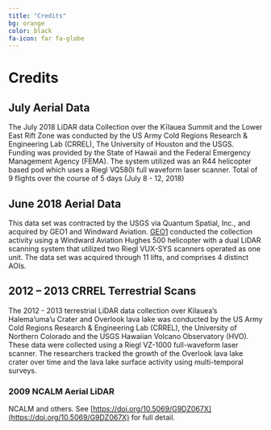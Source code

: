 ```yaml
---
title: "Credits"
bg: orange
color: black
fa-icon: far fa-globe
---
```



# Credits

## July Aerial Data

The July 2018 LiDAR data Collection over the Kīlauea Summit and the Lower East
Rift Zone was conducted by the US Army Cold Regions Research & Engineering Lab
(CRREL), The University of Houston and the USGS. Funding was provided by the
State of Hawaii and the Federal Emergency Management Agency (FEMA). The system
utilized was an R44 helicopter based pod which uses a Riegl VQ580i full
waveform laser scanner. Total of 9 flights over the course of 5 days (July 8 -
12, 2018)

## June 2018 Aerial Data

This data set was contracted by the USGS via Quantum Spatial, Inc., and
acquired by GEO1 and Windward Aviation.  [GEO1](https://www.geo1.com/) conducted the collection activity
using a Windward Aviation Hughes 500 helicopter with a dual LiDAR scanning
system that utilized two Riegl VUX-SYS scanners operated as one unit. The data
set was acquired through 11 lifts, and comprises 4 distinct AOIs.

## 2012 – 2013 CRREL Terrestrial Scans

The 2012 - 2013 terrestrial LiDAR data collection over Kilauea’s Halema’uma’u
Crater and Overlook lava lake was conducted by the US Army Cold Regions
Research & Engineering Lab (CRREL), the University of Northern Colorado and the
USGS Hawaiian Volcano Observatory (HVO). These data were collected using a
Riegl VZ-1000 full-waveform laser scanner. The researchers tracked the growth
of the Overlook lava lake crater over time and the lava lake surface activity
using multi-temporal surveys.


### 2009 NCALM Aerial LiDAR

NCALM and others. See [https://doi.org/10.5069/G9DZ067X](https://doi.org/10.5069/G9DZ067X) for full detail.
